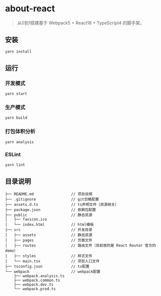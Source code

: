 # about-react

> 从0到1搭建基于 Webpack5 + React18 + TypeScript4 的脚手架。

## 安装
``` bash
yarn install
```

## 运行
### 开发模式
  ``` bash
  yarn start
  ```
### 生产模式
  ``` bash
  yarn build
  ```
### 打包体积分析
  ``` bash
  yarn analysis
  ```
### ESLint
  ``` bash
  yarn lint
  ```

## 目录说明

``` text
├── README.md                 // 项目说明
├── .gitignore                // git忽略配置
├── assets.d.ts               // ts声明文件（资源相关）
├── package.json              // 依赖包配置
├── public                    // 静态资源
│   ├── favicon.ico
│   └── index.html            // html模板
├── src                       // 开发目录
│   ├── assets                // 静态资源
│   ├── pages                 // 页面文件
│   ├── routes                // 路由文件（目前放的是 React Router 官方的 demo）
│   ├── styles                // 样式文件
│   └── main.tsx              // 项目入口文件
├── tsconfig.json             // ts配置
└── webpack                   // webpack配置
    ├── webpack.analysis.ts
    ├── webpack.common.ts     
    ├── webpack.dev.ts
    └── webpack.prod.ts
```
